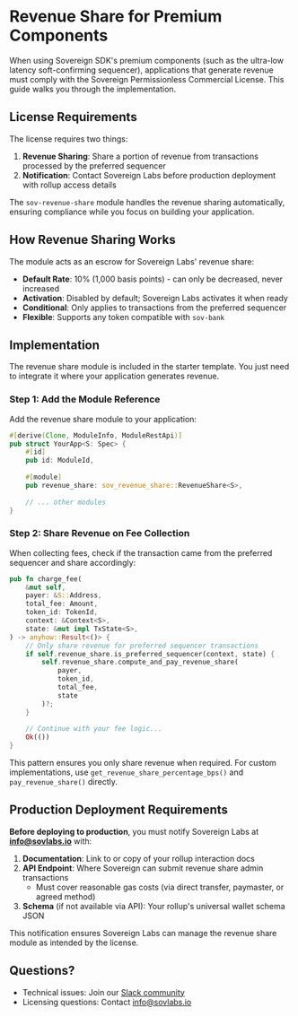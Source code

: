 # Revenue Share for Premium Components

When using Sovereign SDK's premium components (such as the ultra-low latency soft-confirming sequencer), applications that generate revenue must comply with the Sovereign Permissionless Commercial License. This guide walks you through the implementation.

## License Requirements

The license requires two things:
1. **Revenue Sharing**: Share a portion of revenue from transactions processed by the preferred sequencer
2. **Notification**: Contact Sovereign Labs before production deployment with rollup access details

The `sov-revenue-share` module handles the revenue sharing automatically, ensuring compliance while you focus on building your application.

## How Revenue Sharing Works

The module acts as an escrow for Sovereign Labs' revenue share:
- **Default Rate**: 10% (1,000 basis points) - can only be decreased, never increased
- **Activation**: Disabled by default; Sovereign Labs activates it when ready
- **Conditional**: Only applies to transactions from the preferred sequencer
- **Flexible**: Supports any token compatible with `sov-bank`

## Implementation

The revenue share module is included in the starter template. You just need to integrate it where your application generates revenue.

### Step 1: Add the Module Reference

Add the revenue share module to your application:

```rust
#[derive(Clone, ModuleInfo, ModuleRestApi)]
pub struct YourApp<S: Spec> {
    #[id]
    pub id: ModuleId,
    
    #[module]
    pub revenue_share: sov_revenue_share::RevenueShare<S>,
    
    // ... other modules
}
```

### Step 2: Share Revenue on Fee Collection

When collecting fees, check if the transaction came from the preferred sequencer and share accordingly:

```rust
pub fn charge_fee(
    &mut self,
    payer: &S::Address,
    total_fee: Amount,
    token_id: TokenId,
    context: &Context<S>,
    state: &mut impl TxState<S>,
) -> anyhow::Result<()> {
    // Only share revenue for preferred sequencer transactions
    if self.revenue_share.is_preferred_sequencer(context, state) {
        self.revenue_share.compute_and_pay_revenue_share(
            payer, 
            token_id, 
            total_fee, 
            state
        )?;
    }
    
    // Continue with your fee logic...
    Ok(())
}
```

This pattern ensures you only share revenue when required. For custom implementations, use `get_revenue_share_percentage_bps()` and `pay_revenue_share()` directly.

## Production Deployment Requirements

**Before deploying to production**, you must notify Sovereign Labs at **info@sovlabs.io** with:

1. **Documentation**: Link to or copy of your rollup interaction docs
2. **API Endpoint**: Where Sovereign can submit revenue share admin transactions
   - Must cover reasonable gas costs (via direct transfer, paymaster, or agreed method)
3. **Schema** (if not available via API): Your rollup's universal wallet schema JSON

This notification ensures Sovereign Labs can manage the revenue share module as intended by the license.

## Questions?

- Technical issues: Join our [Slack community](https://join.slack.com/t/sovereigndevelopers/shared_invite/zt-39aolimfp-XsFK6dL6LhOFHhtXsD_kCA)
- Licensing questions: Contact info@sovlabs.io